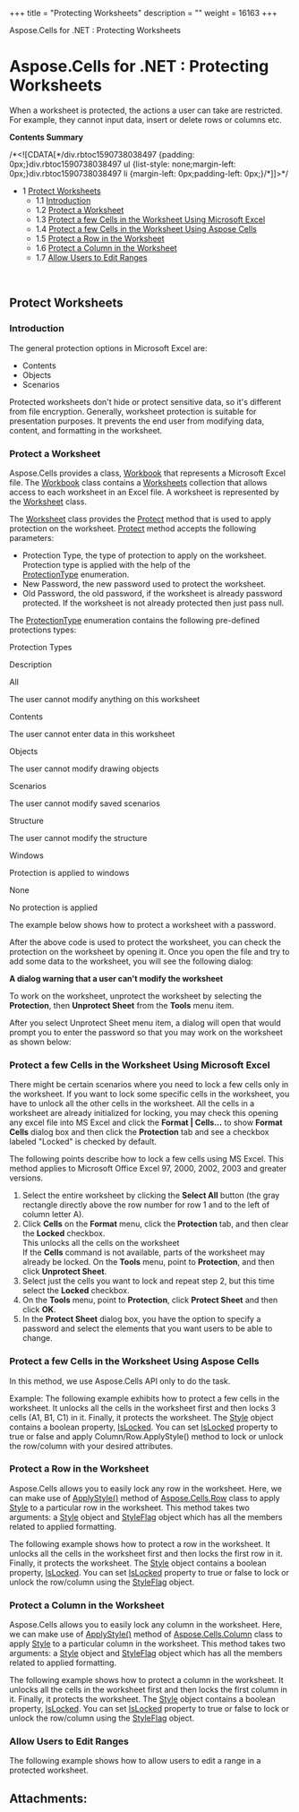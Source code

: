 +++
title = "Protecting Worksheets" 
description = "" 
weight = 16163 
+++

Aspose.Cells for .NET : Protecting Worksheets  

# Aspose.Cells for .NET : Protecting Worksheets


When a worksheet is protected, the actions a user can take are restricted. For example, they cannot input data, insert or delete rows or columns etc.

**Contents Summary**

/\*<!\[CDATA\[\*/div.rbtoc1590738038497 {padding: 0px;}div.rbtoc1590738038497 ul {list-style: none;margin-left: 0px;}div.rbtoc1590738038497 li {margin-left: 0px;padding-left: 0px;}/\*\]\]>\*/

*   1 [Protect Worksheets](#ProtectingWorksheets-ProtectWorksheets)
    *   1.1 [Introduction](#ProtectingWorksheets-Introduction)
    *   1.2 [Protect a Worksheet](#ProtectingWorksheets-ProtectaWorksheet)
    *   1.3 [Protect a few Cells in the Worksheet Using Microsoft Excel](#ProtectingWorksheets-ProtectafewCellsintheWorksheetUsingMicrosoftExcel)
    *   1.4 [Protect a few Cells in the Worksheet Using Aspose Cells](#ProtectingWorksheets-ProtectafewCellsintheWorksheetUsingAsposeCells)
    *   1.5 [Protect a Row in the Worksheet](#ProtectingWorksheets-ProtectaRowintheWorksheet)
    *   1.6 [Protect a Column in the Worksheet](#ProtectingWorksheets-ProtectaColumnintheWorksheet)
    *   1.7 [Allow Users to Edit Ranges](#ProtectingWorksheets-AllowUserstoEditRanges)

 

## Protect Worksheets

### Introduction

The general protection options in Microsoft Excel are:

*   Contents
*   Objects
*   Scenarios

Protected worksheets don't hide or protect sensitive data, so it's different from file encryption. Generally, worksheet protection is suitable for presentation purposes. It prevents the end user from modifying data, content, and formatting in the worksheet.

### Protect a Worksheet

Aspose.Cells provides a class, [Workbook](https://apireference.aspose.com/net/cells/aspose.cells/workbook) that represents a Microsoft Excel file. The [Workbook](https://apireference.aspose.com/net/cells/aspose.cells/workbook) class contains a [Worksheets](https://apireference.aspose.com/net/cells/aspose.cells/workbook/properties/worksheets) collection that allows access to each worksheet in an Excel file. A worksheet is represented by the [Worksheet](https://apireference.aspose.com/net/cells/aspose.cells/worksheet) class.

The [Worksheet](https://apireference.aspose.com/net/cells/aspose.cells/worksheet) class provides the [Protect](https://apireference.aspose.com/net/cells/aspose.cells/worksheet/methods/protect/index) method that is used to apply protection on the worksheet. [Protect](https://apireference.aspose.com/net/cells/aspose.cells.worksheet/protect/methods/1) method accepts the following parameters:

*   Protection Type, the type of protection to apply on the worksheet. Protection type is applied with the help of the [ProtectionType](https://apireference.aspose.com/net/cells/aspose.cells/protectiontype) enumeration.
*   New Password, the new password used to protect the worksheet.
*   Old Password, the old password, if the worksheet is already password protected. If the worksheet is not already protected then just pass null.

The [ProtectionType](https://apireference.aspose.com/net/cells/aspose.cells/protectiontype) enumeration contains the following pre-defined protections types:

Protection Types

Description

All

The user cannot modify anything on this worksheet

Contents

The user cannot enter data in this worksheet

Objects

The user cannot modify drawing objects

Scenarios

The user cannot modify saved scenarios

Structure

The user cannot modify the structure

Windows

Protection is applied to windows

None

No protection is applied

The example below shows how to protect a worksheet with a password.

  
After the above code is used to protect the worksheet, you can check the protection on the worksheet by opening it. Once you open the file and try to add some data to the worksheet, you will see the following dialog:

**A dialog warning that a user can't modify the worksheet**


To work on the worksheet, unprotect the worksheet by selecting the **Protection**, then **Unprotect Sheet** from the **Tools** menu item.

After you select Unprotect Sheet menu item, a dialog will open that would prompt you to enter the password so that you may work on the worksheet as shown below:


### Protect a few Cells in the Worksheet Using Microsoft Excel

There might be certain scenarios where you need to lock a few cells only in the worksheet. If you want to lock some specific cells in the worksheet, you have to unlock all the other cells in the worksheet. All the cells in a worksheet are already initialized for locking, you may check this opening any excel file into MS Excel and click the **Format | Cells...** to show **Format Cells** dialog box and then click the **Protection** tab and see a checkbox labeled "Locked" is checked by default.

The following points describe how to lock a few cells using MS Excel. This method applies to Microsoft Office Excel 97, 2000, 2002, 2003 and greater versions.

1.  Select the entire worksheet by clicking the **Select All** button (the gray rectangle directly above the row number for row 1 and to the left of column letter A).
2.  Click **Cells** on the **Format** menu, click the **Protection** tab, and then clear the **Locked** checkbox.  
    This unlocks all the cells on the worksheet  
    If the **Cells** command is not available, parts of the worksheet may already be locked. On the **Tools** menu, point to **Protection**, and then click **Unprotect Sheet**.
3.  Select just the cells you want to lock and repeat step 2, but this time select the **Locked** checkbox.
4.  On the **Tools** menu, point to **Protection**, click **Protect Sheet** and then click **OK**.
5.  In the **Protect Sheet** dialog box, you have the option to specify a password and select the elements that you want users to be able to change.

### Protect a few Cells in the Worksheet Using Aspose Cells

In this method, we use Aspose.Cells API only to do the task.

Example: The following example exhibits how to protect a few cells in the worksheet. It unlocks all the cells in the worksheet first and then locks 3 cells (A1, B1, C1) in it. Finally, it protects the worksheet. The [Style](https://apireference.aspose.com/net/cells/aspose.cells/style) object contains a boolean property, [IsLocked](https://apireference.aspose.com/net/cells/aspose.cells/style/properties/islocked). You can set [IsLocked](https://apireference.aspose.com/net/cells/aspose.cells/style/properties/islocked) property to true or false and apply Column/Row.ApplyStyle() method to lock or unlock the row/column with your desired attributes.

### Protect a Row in the Worksheet

Aspose.Cells allows you to easily lock any row in the worksheet. Here, we can make use of [ApplyStyle()](https://apireference.aspose.com/net/cells/aspose.cells/row/methods/applystyle) method of [Aspose.Cells.Row](https://apireference.aspose.com/net/cells/aspose.cells/row) class to apply [Style](https://apireference.aspose.com/net/cells/aspose.cells/style) to a particular row in the worksheet. This method takes two arguments: a [Style](https://apireference.aspose.com/net/cells/aspose.cells/style) object and [StyleFlag](https://apireference.aspose.com/net/cells/aspose.cells/styleflag) object which has all the members related to applied formatting.

The following example shows how to protect a row in the worksheet. It unlocks all the cells in the worksheet first and then locks the first row in it. Finally, it protects the worksheet. The [Style](https://apireference.aspose.com/net/cells/aspose.cells/style) object contains a boolean property, [IsLocked](https://apireference.aspose.com/net/cells/aspose.cells/style/properties/islocked). You can set [IsLocked](https://apireference.aspose.com/net/cells/aspose.cells/style/properties/islocked) property to true or false to lock or unlock the row/column using the [StyleFlag](https://apireference.aspose.com/net/cells/aspose.cells/styleflag) object.

### Protect a Column in the Worksheet

Aspose.Cells allows you to easily lock any column in the worksheet. Here, we can make use of [ApplyStyle()](https://apireference.aspose.com/net/cells/aspose.cells/column/methods/applystyle) method of [Aspose.Cells.Column](https://apireference.aspose.com/net/cells/aspose.cells/column) class to apply [Style](https://apireference.aspose.com/net/cells/aspose.cells/style) to a particular column in the worksheet. This method takes two arguments: a [Style](https://apireference.aspose.com/net/cells/aspose.cells/style) object and [StyleFlag](https://apireference.aspose.com/net/cells/aspose.cells/styleflag) object which has all the members related to applied formatting.

The following example shows how to protect a column in the worksheet. It unlocks all the cells in the worksheet first and then locks the first column in it. Finally, it protects the worksheet. The [Style](https://apireference.aspose.com/net/cells/aspose.cells/style) object contains a boolean property, [IsLocked](https://apireference.aspose.com/net/cells/aspose.cells/style/properties/islocked). You can set [IsLocked](https://apireference.aspose.com/net/cells/aspose.cells/style/properties/islocked) property to true or false to lock or unlock the row/column using the [StyleFlag](https://apireference.aspose.com/net/cells/aspose.cells/styleflag) object.

### Allow Users to Edit Ranges

The following example shows how to allow users to edit a range in a protected worksheet.

## Attachments:


